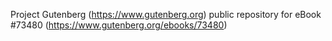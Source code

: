 Project Gutenberg (https://www.gutenberg.org) public repository for eBook #73480 (https://www.gutenberg.org/ebooks/73480)
